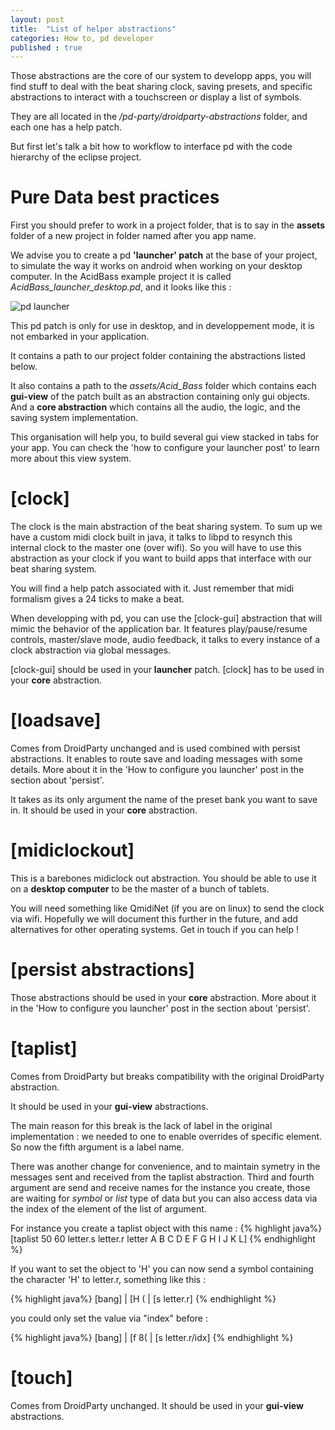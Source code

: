 ```yaml
---
layout: post
title:  "List of helper abstractions"
categories: How to, pd developer
published : true
---
```


Those abstractions are the core of our system to developp apps, you will find stuff to deal with the beat sharing clock, saving presets, and specific abstractions to interact with a touchscreen or display a list of symbols.

They are all located in the */pd-party/droidparty-abstractions* folder, and each one has a help patch.

But first let's talk a bit how to workflow to interface pd with the code hierarchy of the eclipse project.

# Pure Data best practices

First you should prefer to work in a project folder, that is to say in the **assets** folder of a new project in folder named after you app name.

We advise you to create a pd **'launcher' patch** at the base of your project, to simulate the way it works on android when working on your desktop computer. In the AcidBass example project it is called *AcidBass_launcher_desktop.pd*, and it looks like this :

![pd launcher]({{site.baseurl}}/img/pd_desktop_launcher.png)

This pd patch is only for use in desktop, and in developpement mode, it is not embarked in your application.

It contains a path to our project folder containing the abstractions listed below.

It also contains a path to the *assets/Acid_Bass* folder which contains each **gui-view** of the patch built as an abstraction containing only gui objects. And a **core abstraction** which contains all the audio, the logic, and the saving system implementation.

This organisation will help you, to build several gui view stacked in tabs for your app. You can check the 'how to configure your launcher post' to learn more about this view system.

# [clock]

The clock is the main abstraction of the beat sharing system. To sum up we have a custom midi clock built in java, it talks to libpd to resynch this internal clock to the master one (over wifi). So you will have to use this abstraction as your clock if you want to build apps that interface with our beat sharing system.

You will find a help patch associated with it. Just remember that midi formalism gives a 24 ticks to make a beat.

When developping with pd, you can use the [clock-gui] abstraction that will mimic the behavior of the application bar. It features play/pause/resume controls, master/slave mode, audio feedback, it talks to every instance of a clock abstraction via global messages.

[clock-gui] should be used in your **launcher** patch.
[clock] has to be used in your **core** abstraction.

# [loadsave]

Comes from DroidParty unchanged and is used combined with persist abstractions. It enables to route save and loading messages with some details. More about it in the 'How to configure you launcher' post in the section about 'persist'.

It takes as its only argument the name of the preset bank you want to save in. 
It should be used in your **core** abstraction. 

# [midiclockout]

This is a barebones midiclock out abstraction. You should be able to use it on a **desktop computer** to be the master of a bunch of tablets.

You will need something like QmidiNet (if you are on linux) to send the clock via wifi. Hopefully we will document this further in the future, and add alternatives for other operating systems. Get in touch if you can help !

# [persist abstractions]

Those abstractions should be used in your **core** abstraction. 
More about it in the 'How to configure you launcher' post in the section about 'persist'.


# [taplist]

Comes from DroidParty but breaks compatibility with the original DroidParty abstraction. 

It should be used in your **gui-view** abstractions.

The main reason for this break is the lack of label in the original implementation : we needed to one to enable overrides of specific element. So now the fifth argument is a label name.

There was another change for convenience, and to maintain symetry in the messages sent and received from the taplist abstraction. Third and fourth argument are send and receive names for the instance you create, those are waiting for *symbol* or *list* type of data but you can also access data via the index of the element of the list of argument.

For instance you create a taplist object with this name :
{% highlight  java%} 
[taplist 50 60 letter.s letter.r letter A B C D E F G H I J K L]
{% endhighlight %}

If you want to set the object to 'H' you can now send a symbol containing the character 'H' to letter.r, something like this :

{% highlight  java%} 
[bang]
|
[H (
|
[s letter.r]
{% endhighlight %}


you could only set the value via "index" before :

{% highlight  java%} 
[bang]
|
[f 8(
|
[s letter.r/idx]
{% endhighlight %} 



# [touch]

Comes from DroidParty unchanged.
It should be used in your **gui-view** abstractions.
